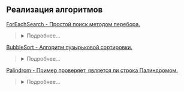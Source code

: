 ## Реализация алгоритмов
[ForEachSearch - Простой поиск методом перебора.](https://github.com/aykononov/Algorithms/blob/master/ForEachSearch.java)  
><details><summary>Подробнее...</summary>
>
>Такой метод позволяет просмотреть весь массив в Цикле (for each).   
>Таким образом можно пройти последовательно по всем элементам до первого совпадения.
>Важно отметить, что оператор break не предназначен в качестве обычного средства выхода из цикла. Для этого служит условное выражение в цикле. Этот оператор следует использовать для выхода из цикла только в особых случаях.
>
></details>

[BubbleSort - Алгоритм пузырьковой сортировки.](https://github.com/aykononov/Algorithms/blob/master/BubbleSort.java)
><details><summary>Подробнее...</summary>
>Алгоритм пузырьковой сортирвки массива целых чисел.
></details>
[Palindrom - Пример проверяет, является ли строка Палиндромом.](https://github.com/aykononov/Algorithms/blob/master/Palindrom.java)
><details><summary>Подробнее...</summary>
>Палиндромом считаются слова, фразы или числа, которые одинаково читаются слева направо и справа налево.
></details>

